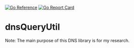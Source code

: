 [![Go Reference](https://pkg.go.dev/badge/github.com/pentaru/dnsQueryUtil.svg)](https://pkg.go.dev/github.com/pentaru/dnsQueryUtil)
[![Go Report Card](https://goreportcard.com/badge/github.com/pentaru/dnsqueryutil)](https://goreportcard.com/report/github.com/pentaru/dnsqueryutil)

# dnsQueryUtil

Note: The main purpose of this DNS library is for my research.
